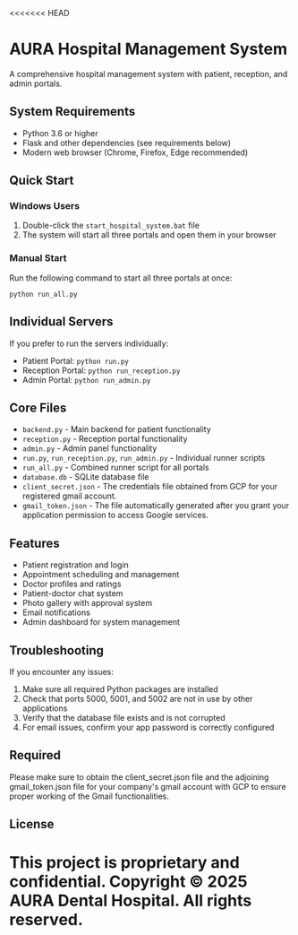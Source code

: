 <<<<<<< HEAD
# AURA Hospital Management System

A comprehensive hospital management system with patient, reception, and admin portals.

## System Requirements

- Python 3.6 or higher
- Flask and other dependencies (see requirements below)
- Modern web browser (Chrome, Firefox, Edge recommended)

## Quick Start

### Windows Users
1. Double-click the `start_hospital_system.bat` file
2. The system will start all three portals and open them in your browser

### Manual Start
Run the following command to start all three portals at once:
```
python run_all.py
```




## Individual Servers

If you prefer to run the servers individually:

- Patient Portal: `python run.py`
- Reception Portal: `python run_reception.py`
- Admin Portal: `python run_admin.py`



## Core Files

- `backend.py` - Main backend for patient functionality
- `reception.py` - Reception portal functionality
- `admin.py` - Admin panel functionality
- `run.py`, `run_reception.py`, `run_admin.py` - Individual runner scripts
- `run_all.py` - Combined runner script for all portals
- `database.db` - SQLite database file
- `client_secret.json` - The credentials file obtained from GCP for your registered gmail account.
- `gmail_token.json` - The file automatically generated after you grant your application permission to access Google services.

## Features

- Patient registration and login
- Appointment scheduling and management
- Doctor profiles and ratings
- Patient-doctor chat system
- Photo gallery with approval system
- Email notifications
- Admin dashboard for system management

## Troubleshooting

If you encounter any issues:

1. Make sure all required Python packages are installed
2. Check that ports 5000, 5001, and 5002 are not in use by other applications
3. Verify that the database file exists and is not corrupted
4. For email issues, confirm your app password is correctly configured

## Required
Please make sure to obtain the client_secret.json file and the adjoining gmail_token.json file for your company's gmail account with GCP to ensure proper working of the Gmail functionalities.

## License

This project is proprietary and confidential.
Copyright © 2025 AURA Dental Hospital. All rights reserved.
=======
